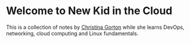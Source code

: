 # Welcome to New Kid in the Cloud

This is a collection of notes by <a href= "https://twitter.com/coffeecraftcode" target="_blank" rel="noopener noreferrer">Christina Gorton</a> while she learns DevOps, networking, cloud computing and Linux fundamentals.
